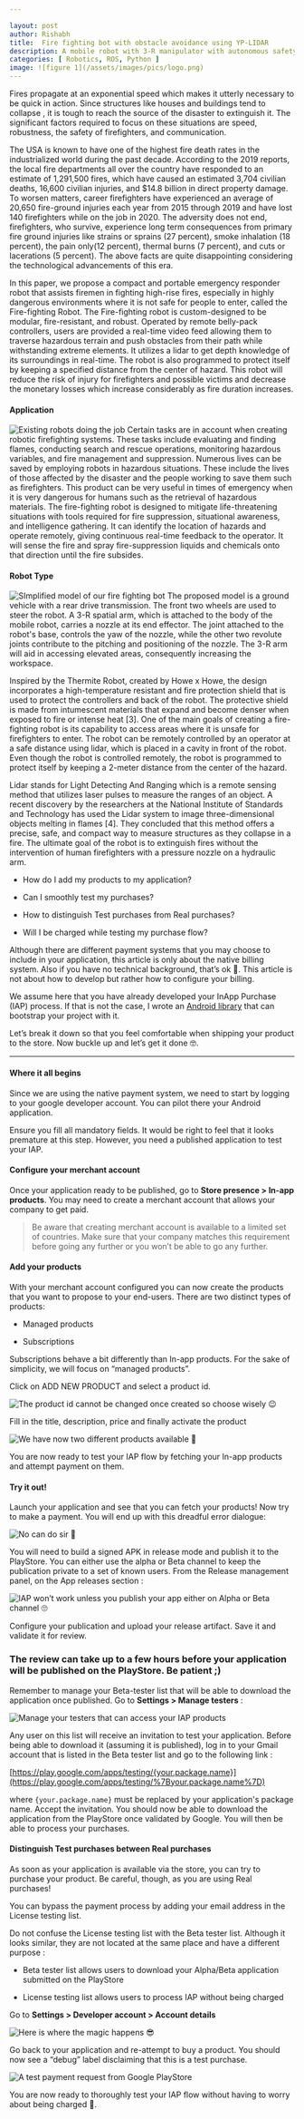 ```yaml
---

layout: post
author: Rishabh
title:  Fire fighting bot with obstacle avoidance using YP-LIDAR
description: A mobile robot with 3-R manipulator with autonomous safety takeover mechanism, which can be teleoperated to extinguish fire. 
categories: [ Robotics, ROS, Python ]
image: ![figure 1](/assets/images/pics/logo.png)
---
```

Fires propagate at an exponential speed which makes it utterly necessary to be quick in
action. Since structures like houses and buildings tend to collapse , it is tough to reach
the source of the disaster to extinguish it. The significant factors required to focus on
these situations are speed, robustness, the safety of firefighters, and communication.

The USA is known to have one of the highest fire death rates in the industrialized world
during the past decade. According to the 2019 reports, the local fire departments all
over the country have responded to an estimate of 1,291,500 fires, which have caused
an estimated 3,704 civilian deaths, 16,600 civilian injuries, and $14.8 billion in direct
property damage. To worsen matters, career firefighters have experienced an
average of 20,650 fire-ground injuries each year from 2015 through 2019 and have lost
140 firefighters while on the job in 2020. The adversity does not end, firefighters, who
survive, experience long term consequences from primary fire ground injuries like
strains or sprains (27 percent), smoke inhalation (18 percent), the pain only(12 percent),
thermal burns (7 percent), and cuts or lacerations (5 percent). The above facts are
quite disappointing considering the technological advancements of this era.

In this paper, we propose a compact and portable emergency responder robot that
assists firemen in fighting high-rise fires, especially in highly dangerous environments
where it is not safe for people to enter, called the Fire-fighting Robot. The Fire-fighting
robot is custom-designed to be modular, fire-resistant, and robust. Operated by remote
belly-pack controllers, users are provided a real-time video feed allowing them to
traverse hazardous terrain and push obstacles from their path while withstanding
extreme elements. It utilizes a lidar to get depth knowledge of its surroundings in
real-time. The robot is also programmed to protect itself by keeping a specified distance
from the center of hazard.
This robot will reduce the risk of injury for firefighters and possible victims and decrease
the monetary losses which increase considerably as fire duration increases.


#### Application
![Existing robots doing the job](/assets/images/pics/figure2.png)
Certain tasks are in account when creating robotic firefighting systems. These tasks include evaluating and finding flames, conducting search and rescue operations,
monitoring hazardous variables, and fire management and suppression. Numerous lives can be saved by employing robots in hazardous situations. These include the lives of those affected by the disaster and the people working to save them such as firefighters. This product can be very useful in times of emergency when it is
very dangerous for humans such as the retrieval of hazardous materials. The fire-fighting robot is designed to mitigate life-threatening situations with tools
required for fire suppression, situational awareness, and intelligence gathering. It can identify the location of hazards and operate remotely, giving continuous real-time feedback to the operator. It will sense the fire and spray fire-suppression liquids and chemicals onto that direction until the fire subsides.



#### Robot Type
![SImplified model of our fire fighting bot](/assets/images/pics/figure3.png)
The proposed model is a ground vehicle with a rear drive transmission. The front two wheels are used to steer the robot. A 3-R spatial arm, which is attached to the body of the mobile robot, carries a nozzle at its end effector. The joint attached to the robot's base, controls the yaw of the nozzle, while the other two revolute joints contribute to the pitching and positioning of the nozzle. The 3-R arm will aid in accessing elevated areas, consequently increasing the workspace.

Inspired by the Thermite Robot, created by Howe x Howe, the design incorporates a high-temperature resistant and fire protection shield that is used to protect the
controllers and back of the robot. The protective shield is made from intumescent materials that expand and become denser when exposed to fire or intense heat [3]. One
of the main goals of creating a fire-fighting robot is its capability to access areas where it is unsafe for firefighters to enter. The robot can be remotely controlled by an operator at a safe distance using lidar, which is placed in a cavity in front of the robot. Even though the robot is controlled remotely, the robot is programmed to protect itself by keeping a 2-meter distance from the center of the hazard.

Lidar stands for Light Detecting And Ranging which is a remote sensing method that utilizes laser pulses to measure the ranges of an object. A recent discovery by the
researchers at the National Institute of Standards and Technology has used the Lidar system to image three-dimensional objects melting in flames [4]. They concluded that this method offers a precise, safe, and compact way to measure structures as they collapse in a fire. The ultimate goal of the robot is to extinguish fires without the intervention of human firefighters with a pressure nozzle on a hydraulic arm.


- How do I add my products to my application?

- Can I smoothly test my purchases?

- How to distinguish Test purchases from Real purchases?

- Will I be charged while testing my purchase flow?

Although there are different payment systems that you may choose to include in your application, this article is only about the native billing system. Also if you have no technical background, that’s ok 🙂. This article is not about how to develop but rather how to configure your billing.

We assume here that you have already developed your InApp Purchase (IAP) process. If that is not the case, I wrote an [Android library](https://github.com/StephenVinouze/KinApp) that can bootstrap your project with it.

Let’s break it down so that you feel comfortable when shipping your product to the store. Now buckle up and let’s get it done 🤓.

---

#### Where it all begins

Since we are using the native payment system, we need to start by logging to your google developer account. You can pilot there your Android application.

Ensure you fill all mandatory fields. It would be right to feel that it looks premature at this step. However, you need a published application to test your IAP.

#### Configure your merchant account

Once your application ready to be published, go to **Store presence > In-app products**. You may need to create a merchant account that allows your company to get paid.

> Be aware that creating merchant account is available to a limited set of countries. Make sure that your company matches this requirement before going any further or you won’t be able to go any further.

#### Add your products

With your merchant account configured you can now create the products that you want to propose to your end-users. There are two distinct types of products:

- Managed products

- Subscriptions

Subscriptions behave a bit differently than In-app products. For the sake of simplicity, we will focus on “managed products”.

Click on ADD NEW PRODUCT and select a product id.

![The product id cannot be changed once created so choose wisely 😉](https://cdn-images-1.medium.com/max/5096/1*eWJhmUAC7rv-_eg2wLD56Q.png)

Fill in the title, description, price and finally activate the product

![We have now two different products available 🤩](https://cdn-images-1.medium.com/max/5108/1*i4r2P852VQ6vm3Uz_RoATQ.png)

You are now ready to test your IAP flow by fetching your In-app products and attempt payment on them.

#### Try it out!

Launch your application and see that you can fetch your products! Now try to make a payment. You will end up with this dreadful error dialogue:

![No can do sir 🧐](https://cdn-images-1.medium.com/max/1124/1*PJulZ3hoBOME8vQnLaOWTg.png)

You will need to build a signed APK in release mode and publish it to the PlayStore. You can either use the alpha or Beta channel to keep the publication private to a set of known users. From the Release management panel, on the App releases section :

![IAP won’t work unless you publish your app either on Alpha or Beta channel 🙄](https://cdn-images-1.medium.com/max/5100/1*datiWD6aUiS0BnaKO_EEmw.png)

Configure your publication and upload your release artifact. Save it and validate it for review.

### The review can take up to a few hours before your application will be published on the PlayStore. Be patient ;)

Remember to manage your Beta-tester list that will be able to download the application once published. Go to **Settings > Manage testers** :

![Manage your testers that can access your IAP products](https://cdn-images-1.medium.com/max/5100/1*_T0JagYvFhxQzFaT2qiHsQ.png)

Any user on this list will receive an invitation to test your application. Before being able to download it (assuming it is published), log in to your Gmail account that is listed in the Beta tester list and go to the following link :

[https://play.google.com/apps/testing/{your.package.name}](https://play.google.com/apps/testing/%7Byour.package.name%7D)

where `{your.package.name}` must be replaced by your application's package name. Accept the invitation. You should now be able to download the application from the PlayStore once validated by Google. You will then be able to process your purchases.

#### Distinguish Test purchases between Real purchases

As soon as your application is available via the store, you can try to purchase your product. Be careful, though, as you are using Real purchases!

You can bypass the payment process by adding your email address in the License testing list.

Do not confuse the License testing list with the Beta tester list. Although it looks similar, they are not located at the same place and have a different purpose :

- Beta tester list allows users to download your Alpha/Beta application submitted on the PlayStore

- License testing list allows users to process IAP without being charged

Go to **Settings > Developer account > Account details**

![Here is where the magic happens 😎](https://cdn-images-1.medium.com/max/5104/1*1IHN0zk4o8ym6Kg83gjJ4g.png)

Go back to your application and re-attempt to buy a product. You should now see a “debug” label disclaiming that this is a test purchase.

![A test payment request from Google PlayStore](https://cdn-images-1.medium.com/max/1372/1*ODK39i6LpcwnNa1buz2Izw.png)

You are now ready to thoroughly test your IAP flow without having to worry about being charged 🤟.
